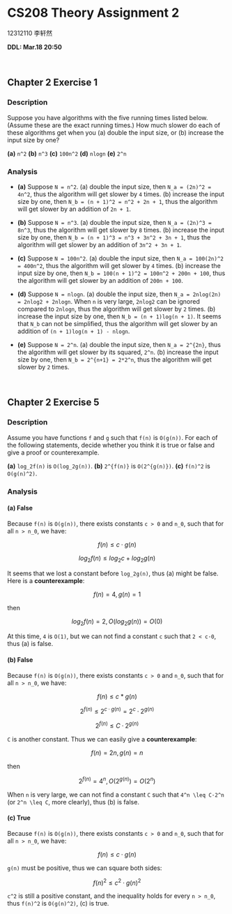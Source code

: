 # CS208 Theory Assignment 2

12312110 李轩然

**DDL: Mar.18 20:50**

<br>

## Chapter 2 Exercise 1

### Description

Suppose you have algorithms with the five running times listed below. (Assume these are the exact running times.) How much slower do each of these algorithms get when you (a) double the input size, or (b) increase the input size by one?

**(a)** ``n^2``
**(b)** ``n^3``
**(c)** ``100n^2``
**(d)** ``nlogn``
**(e)** ``2^n``

### Analysis

- **(a)** 
Suppose ``N = n^2``. 
(a) double the input size, then ``N_a = (2n)^2 = 4n^2``, thus the algorithm will get slower by ``4`` times.
(b) increase the input size by one, then ``N_b = (n + 1)^2 = n^2 + 2n + 1``, thus the algorithm will get slower by an addition of ``2n + 1``.

- **(b)**
Suppose ``N = n^3``. 
(a) double the input size, then ``N_a = (2n)^3 = 8n^3``, thus the algorithm will get slower by ``8`` times.
(b) increase the input size by one, then ``N_b = (n + 1)^3 = n^3 + 3n^2 + 3n + 1``, thus the algorithm will get slower by an addition of ``3n^2 + 3n + 1``.

- **(c)**
Suppose ``N = 100n^2``. 
(a) double the input size, then ``N_a = 100(2n)^2 = 400n^2``, thus the algorithm will get slower by ``4`` times.
(b) increase the input size by one, then ``N_b = 100(n + 1)^2 = 100n^2 + 200n + 100``, thus the algorithm will get slower by an addition of ``200n + 100``.

- **(d)**
Suppose ``N = nlogn``. 
(a) double the input size, then ``N_a = 2nlog(2n) = 2nlog2 + 2nlogn``. When ``n`` is very large, ``2nlog2`` can be ignored compared to ``2nlogn``, thus the algorithm will get slower by ``2`` times.
(b) increase the input size by one, then ``N_b = (n + 1)log(n + 1)``. It seems that ``N_b`` can not be simplified, thus the algorithm will get slower by an addition of ``(n + 1)log(n + 1) - nlogn``.

- **(e)**
Suppose ``N = 2^n``. 
(a) double the input size, then ``N_a = 2^{2n}``, thus the algorithm will get slower by its squared, ``2^n``.
(b) increase the input size by one, then ``N_b = 2^{n+1} = 2*2^n``, thus the algorithm will get slower by ``2`` times.

<br>

## Chapter 2 Exercise 5

### Description

Assume you have functions ``f`` and ``g`` such that ``f(n)`` is ``O(g(n))``. For each of the following statements, decide whether you think it is true or false and give a proof or counterexample.

**(a)** ``log_2f(n)`` is ``O(log_2g(n))``.
**(b)** ``2^{f(n)}`` is ``O(2^{g(n)})``.
**(c)** ``f(n)^2`` is ``O(g(n)^2)``.

### Analysis

#### (a) False

Because ``f(n)`` is ``O(g(n))``, there exists constants ``c > 0`` and ``n_0``, such that for all ``n > n_0``, we have:
```math
f(n) \leq c · g(n)
```
```math
log_2f(n) \leq log_2c + log_2g(n)
```
It seems that we lost a constant before ``log_2g(n)``, thus (a) might be false. Here is a **counterexample**:
```math
f(n) = 4, g(n) = 1
```
then 
```math
log_2f(n) = 2, O(log_2g(n)) = O(0)
```

At this time, ``4`` is ``O(1)``, but we can not find a constant ``c`` such that ``2 < c·0``, thus (a) is false.

#### (b) False

Because ``f(n)`` is ``O(g(n))``, there exists constants ``c > 0`` and ``n_0``, such that for all ``n > n_0``, we have:
```math
f(n) \leq c * g(n)
```
```math
2^{f(n)} \leq 2^{c·g(n)} = 2^c · 2^{g(n)}
```
```math
2^{f(n)} \leq C·2^{g(n)}
```

``C`` is another constant. Thus we can easily give a **counterexample**:
```math
f(n) = 2n, g(n) = n
```
then
```math
2^{f(n)} = 4^n, O(2^{g(n)}) = O(2^n)
```

When ``n`` is very large, we can not find a constant ``C`` such that ``4^n \leq C·2^n`` (or ``2^n \leq C``, more clearly), thus (b) is false.

#### (c) True

Because ``f(n)`` is ``O(g(n))``, there exists constants ``c > 0`` and ``n_0``, such that for all ``n > n_0``, we have:
```math
f(n) \leq c · g(n)
```
``g(n)`` must be positive, thus we can square both sides:
```math
f(n)^2 \leq c^2 · g(n)^2
```
``c^2`` is still a positive constant, and the inequality holds for every ``n > n_0``, thus ``f(n)^2`` is ``O(g(n)^2)``, (c) is true.







